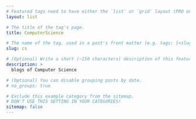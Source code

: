 ```yaml
---
# Featured tags need to have either the `list` or `grid` layout (PRO only).
layout: list

# The title of the tag's page.
title: ComputerScience

# The name of the tag, used in a post's front matter (e.g. tags: [<slug>]).
slug: cs

# (Optional) Write a short (~150 characters) description of this featured tag.
description: >
  blogs of Computer Science

# (Optional) You can disable grouping posts by date.
# no_groups: true

# Exclude this example category from the sitemap.
# DON'T USE THIS SETTING IN YOUR CATEGORIES!
sitemap: false
---
```

